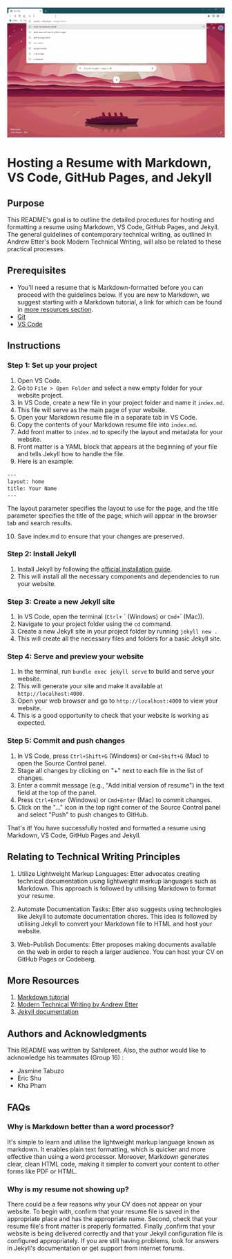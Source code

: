 ![1](resume.gif)

# Hosting a Resume with Markdown, VS Code, GitHub Pages, and Jekyll

## Purpose

This README's goal is to outline the detailed procedures for hosting and formatting a resume using Markdown, VS Code, GitHub Pages, and Jekyll. The general guidelines of contemporary technical writing, as outlined in Andrew Etter's book Modern Technical Writing, will also be related to these practical processes.

## Prerequisites

- You'll need a resume that is Markdown-formatted before you can proceed with the guidelines below. If you are new to Markdown, we suggest starting with a Markdown tutorial, a link for which can be found in [more resources section](#more-resources).
- [Git](https://git-scm.com/downloads)
- [VS Code](https://code.visualstudio.com/download)

## Instructions

### Step 1: Set up your project

1. Open VS Code.
2. Go to `File > Open Folder` and select a new empty folder for your website project.
3. In VS Code, create a new file in your project folder and name it `index.md`.
4. This file will serve as the main page of your website.
5. Open your Markdown resume file in a separate tab in VS Code.
6. Copy the contents of your Markdown resume file into `index.md`.
7. Add front matter to `index.md` to specify the layout and metadata for your website.
8. Front matter is a YAML block that appears at the beginning of your file and tells Jekyll how to handle the file.
9. Here is an example:

```
---
layout: home
title: Your Name
---
```
The layout parameter specifies the layout to use for the page, and the title parameter specifies the title of the page, which will appear in the browser tab and search results.

10. Save index.md to ensure that your changes are preserved.

### Step 2: Install Jekyll

1. Install Jekyll by following the [official installation guide](https://jekyllrb.com/docs/installation/).
2. This will install all the necessary components and dependencies to run your website.

### Step 3: Create a new Jekyll site

1. In VS Code, open the terminal (`Ctrl+` \` (Windows) or `Cmd+`\`  (Mac)).
2. Navigate to your project folder using the `cd` command.
3. Create a new Jekyll site in your project folder by running `jekyll new .`
4. This will create all the necessary files and folders for a basic Jekyll site.

### Step 4: Serve and preview your website

1. In the terminal, run `bundle exec jekyll serve` to build and serve your website.
2. This will generate your site and make it available at `http://localhost:4000`.
3. Open your web browser and go to `http://localhost:4000` to view your website.
4. This is a good opportunity to check that your website is working as expected.

### Step 5: Commit and push changes

1. In VS Code, press `Ctrl+Shift+G` (Windows) or `Cmd+Shift+G` (Mac) to open the Source Control panel.
2. Stage all changes by clicking on "+" next to each file in the list of changes.
3. Enter a commit message (e.g., "Add initial version of resume") in the text field at the top of the panel.
4. Press `Ctrl+Enter` (Windows) or `Cmd+Enter` (Mac) to commit changes.
5. Click on the "..." icon in the top right corner of the Source Control panel and select "Push" to push changes to GitHub.

That's it! You have successfully hosted and formatted a resume using Markdown, VS Code, GitHub Pages and Jekyll.

## Relating to Technical Writing Principles

1. Utilize Lightweight Markup Languages: Etter advocates creating technical documentation using lightweight markup languages such as Markdown. This approach is followed by utilising Markdown to format your resume.

2. Automate Documentation Tasks: Etter also suggests using technologies like Jekyll to automate documentation chores. This idea is followed by utilising Jekyll to convert your Markdown file to HTML and host your website.
3. Web-Publish Documents: Etter proposes making documents available on the web in order to reach a larger audience. You can host your CV on GitHub Pages or Codeberg.

## More Resources

1. [Markdown tutorial](https://www.markdowntutorial.com/)
2. [Modern Technical Writing by Andrew Etter](https://www.amazon.com/Modern-Technical-Writing-Introduction-Documentation-ebook/dp/B01A2QL9SS)
3. [Jekyll documentation](https://jekyllrb.com/docs/)

## Authors and Acknowledgments

This README was written by Sahilpreet.
Also, the author would like to acknowledge his teammates (Group 16) :

- Jasmine Tabuzo 
- Eric Shu 
- Kha Pham 

## FAQs

### Why is Markdown better than a word processor?

It's simple to learn and utilise the lightweight markup language known as markdown. It enables plain text formatting, which is quicker and more effective than using a word processor. Moreover, Markdown generates clear, clean HTML code, making it simpler to convert your content to other forms like PDF or HTML.

### Why is my resume not showing up?

There could be a few reasons why your CV does not appear on your website. To begin with, confirm that your resume file is saved in the appropriate place and has the appropriate name. Second, check that your resume file's front matter is properly formatted. Finally ,confirm that your website is being delivered correctly and that your Jekyll configuration file is configured appropriately. If you are still having problems, look for answers in Jekyll's documentation or get support from internet forums.
